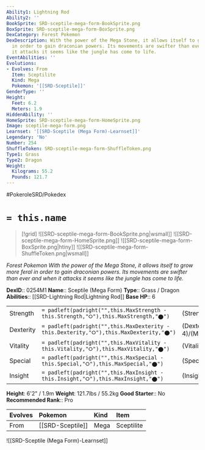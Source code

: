 ```yaml
---
Ability1: Lightning Rod
Ability2: ''
BookSprite: SRD-sceptile-mega-form-BookSprite.png
BoxSprite: SRD-sceptile-mega-form-BoxSprite.png
DexCategory: Forest Pokemon
DexDescription: With the power of the Mega Stone, it allows itself to grow more feral
  in order to gain draconian powers. Its movements are swifter than ever and when
  it attacks it seems like the jungle has come to life.
EventAbilities: ''
Evolutions:
- Evolves: From
  Item: Sceptilite
  Kind: Mega
  Pokemon: '[[SRD-Sceptile]]'
GenderType: ''
Height:
  Feet: 6.2
  Meters: 1.9
HiddenAbility: ''
HomeSprite: SRD-sceptile-mega-form-HomeSprite.png
Image: sceptile-mega-form.png
Learnset: '[[SRD-Sceptile (Mega Form)-Learnset]]'
Legendary: 'No'
Number: 254
ShuffleToken: SRD-sceptile-mega-form-ShuffleToken.png
Type1: Grass
Type2: Dragon
Weight:
  Kilograms: 55.2
  Pounds: 121.7
---
```


#PokeroleSRD/Pokedex

# `= this.name`

> [!grid]
> ![[SRD-sceptile-mega-form-BookSprite.png|wsmall]]
> ![[SRD-sceptile-mega-form-HomeSprite.png]]
> ![[SRD-sceptile-mega-form-BoxSprite.png|htiny]]
> ![[SRD-sceptile-mega-form-ShuffleToken.png|wsmall]]


*Forest Pokemon*
*With the power of the Mega Stone, it allows itself to grow more feral in order to gain draconian powers. Its movements are swifter than ever and when it attacks it seems like the jungle has come to life.*

**DexID**:: 0254M1
**Name**:: Sceptile (Mega Form)
**Type**:: Grass / Dragon
**Abilities**:: [[SRD-Lightning Rod|Lightning Rod]]
**Base HP**:: 6

|           |                                                                                        |                                          |
| --------- | -------------------------------------------------------------------------------------- | ---------------------------------------- |
| Strength  | `= padleft(padright("",this.MaxStrength - this.Strength,"⭘"),this.MaxStrength,"⬤")`    | (Strength::3)/(MaxStrength::6)   |
| Dexterity | `= padleft(padright("",this.MaxDexterity - this.Dexterity,"⭘"),this.MaxDexterity,"⬤")` | (Dexterity:: 4)/(MaxDexterity::8) |
| Vitality  | `= padleft(padright("",this.MaxVitality - this.Vitality,"⭘"),this.MaxVitality,"⬤")`    | (Vitality::2)/(MaxVitality::5)   |
| Special   | `= padleft(padright("",this.MaxSpecial - this.Special,"⭘"),this.MaxSpecial,"⬤")`       | (Special::4)/(MaxSpecial::8)     |
| Insight   | `= padleft(padright("",this.MaxInsight - this.Insight,"⭘"),this.MaxInsight,"⬤")`       | (Insight::2)/(MaxInsight::5)     |

**Height**: 6'2" / 1.9m
**Weight**: 121.7lbs / 55.2kg
**Good Starter**:: No
**Recommended Rank**:: Pro

| Evolves   | Pokemon          | Kind   | Item       |
|:----------|:-----------------|:-------|:-----------|
| From      | [[SRD-Sceptile]] | Mega   | Sceptilite |

![[SRD-Sceptile (Mega Form)-Learnset]]